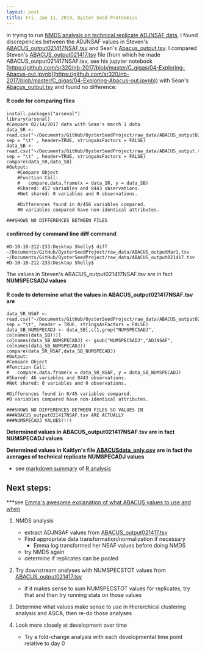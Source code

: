 ```yaml
---
layout: post
title: Fri. Jan 11, 2019, Oyster Seed Proteomics 
---
```


In trying to run [NMDS analysis on technical replicate ADJNSAF data](https://github.com/shellywanamaker/OysterSeedProject/blob/master/analysis/nmds_R/nmds_code_20180108.R), I found discrepencies between the ADJNSAF values in Steven's [ABACUS_output021417NSAF.tsv](https://github.com/sr320/nb-2017/blob/master/C_gigas/data/ABACUS_output021417NSAF.tsv) and Sean's [Abacus_output.tsv](http://owl.fish.washington.edu/scaphapoda/Sean/Rhonda-2016-Oyster-Intermediates/ABACUS_output.tsv).  I compared Steven's [ABACUS_output021417.tsv](https://github.com/sr320/nb-2017/blob/master/C_gigas/data/ABACUS_output021417.tsv) file (from which he made ABACUS_output021417NSAF.tsv, see his jupyter notebook [https://github.com/sr320/nb-2017/blob/master/C_gigas/04-Exploring-Abacus-out.ipynb](https://github.com/sr320/nb-2017/blob/master/C_gigas/04-Exploring-Abacus-out.ipynb)) with Sean's [Abacus_output.tsv](http://owl.fish.washington.edu/scaphapoda/Sean/Rhonda-2016-Oyster-Intermediates/ABACUS_output.tsv) and found no difference: 

#### R code for comparing files
	
	install.packages("arsenal")
	library(arsenal)
	#Compare 02/14/2017 data with Sean's march 1 data
	data_SR <- read.csv("~/Documents/GitHub/OysterSeedProject/raw_data/ABACUS_output021417.tsv", sep = "\t" , header=TRUE, stringsAsFactors = FALSE)
	data_SB <- read.csv("~/Documents/GitHub/OysterSeedProject/raw_data/ABACUS_output.tsv", sep = "\t" , header=TRUE, stringsAsFactors = FALSE)
	compare(data_SR,data_SB)
	#Output:
	  	#Compare Object
	  	#Function Call: 
	  	# 	compare.data.frame(x = data_SR, y = data_SB)
	  	#Shared: 457 variables and 8443 observations.
	 	#Not shared: 0 variables and 0 observations.
	  	
	  	#Differences found in 0/456 variables compared.
	  	#0 variables compared have non-identical attributes.
	  
	###SHOWS NO DIFFERENCES BETWEEN FILES

#### confirmed by command line diff command
 	#D-10-18-212-233:Desktop Shelly$ diff ~/Documents/GitHub/OysterSeedProject/raw_data/ABACUS_outputMar1.tsv ~/Documents/GitHub/OysterSeedProject/raw_data/ABACUS_output021417.tsv 
  	#D-10-18-212-233:Desktop Shelly$ 
  	
The values in Steven's ABACUS_output021417NSAF.tsv are in fact **NUMSPECSADJ values**

#### R code to determine what the values in ABACUS_output021417NSAF.tsv are
	data_SR_NSAF <- read.csv("~/Documents/GitHub/OysterSeedProject/raw_data/ABACUS_output021417NSAF.tsv", sep = "\t", header = TRUE, stringsAsFactors = FALSE)
	data_SB_NUMSPECADJ <- data_SB[,c(1,grep("NUMSPECSADJ", colnames(data_SB)))]
	colnames(data_SB_NUMSPECADJ) <- gsub("NUMSPECSADJ","ADJNSAF", colnames(data_SB_NUMSPECADJ))
	compare(data_SR_NSAF,data_SB_NUMSPECADJ)
	#Output:
	#Compare Object
	#Function Call: 
  	#	compare.data.frame(x = data_SR_NSAF, y = data_SB_NUMSPECADJ)
	#Shared: 46 variables and 8443 observations.
	#Not shared: 0 variables and 0 observations.

	#Differences found in 0/45 variables compared.
	#0 variables compared have non-identical attributes.

	###SHOWS NO DIFFERENCES BETWEEN FILES SO VALUES IN 
	###ABACUS_output021417NSAF.tsv ARE ACTUALLY
	###NUMSPECADJ VALUES!!!!

**Determined values in ABACUS_output021417NSAF.tsv are in fact NUMSPECADJ values**

**Determined values in Kaitlyn's file [ABACUSdata_only.csv](https://github.com/kaitlynrm/OysterSeedProject/blob/master/data/ABACUSdata_only.csv) are in fact the averages of technical replicate NUMSPECADJ values**  
- see [markdown summary](https://github.com/shellywanamaker/OysterSeedProject/blob/master/analysis/nmds_R/CompareAbacusOutputFiles.md) of [R analysis](https://github.com/shellywanamaker/OysterSeedProject/blob/master/analysis/nmds_R/CompareAbacusOutputFiles.Rmd)


## Next steps:
***see [Emma's awesome explanation of what ABACUS values to use and when](https://github.com/RobertsLab/resources/issues/539)

1. NMDS analysis
	- extract ADJNSAF values from [ABACUS_output021417.tsv](https://github.com/sr320/nb-2017/blob/master/C_gigas/data/ABACUS_output021417.tsv) 
	- Find appropriate data transformation/normalization if necessary
		- Emma log transformed her NSAF values before doing NMDS
	- try NMDS again
	- determine if replicates can be pooled

2. Try downstream analyses with NUMSPECSTOT values from [ABACUS_output021417.tsv](https://github.com/sr320/nb-2017/blob/master/C_gigas/data/ABACUS_output021417.tsv)
	- if it makes sense to sum NUMSPECSTOT values for replicates, try that and then try running stats on those values

3. Determine what values make sense to use in Hierarchical clustering analysis and ASCA, then re-do those analyses

4. Look more closely at development over time
	- Try a fold-change analysis with each developmental time point relative to day 0